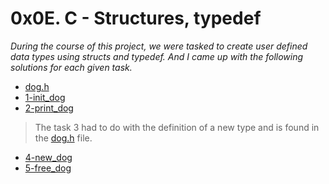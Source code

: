 # 0x0E. C - Structures, typedef

*During the course of this project, we were tasked to create user defined data types using structs and typedef. And I came up with the following solutions for each given task.*

* [dog.h](https://github.com/DammyNova7/alx-low_level_programming/blob/master/0x0E-structures_typedef/dog.h)
* [1-init_dog]()
* [2-print_dog]()
> The task 3 had to do with the definition of a new type and is found in the [dog.h]() file.
* [4-new_dog]()
* [5-free_dog]()
